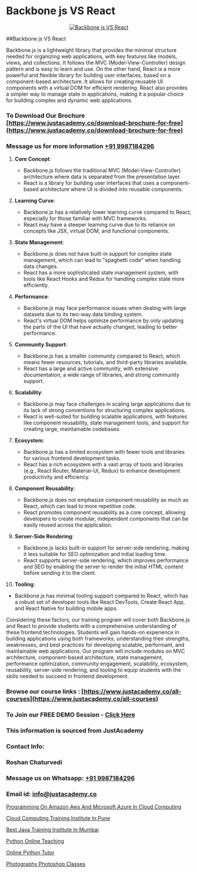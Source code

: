 # Backbone js VS React

<p align="center">
  <a href="https://justacademy.co/course-detail/react-js-training">
    <img src="https://justacademy.co/storage2/course_image/1676636938_course_image.webp" alt="Backbone js VS React">
  </a>
</p>
##Backbone js VS React

Backbone.js is a lightweight library that provides the minimal structure needed for organizing web applications, with key features like models, views, and collections. It follows the MVC (Model-View-Controller) design pattern and is easy to learn and use. On the other hand, React is a more powerful and flexible library for building user interfaces, based on a component-based architecture. It allows for creating reusable UI components with a virtual DOM for efficient rendering. React also provides a simpler way to manage state in applications, making it a popular choice for building complex and dynamic web applications.
### To Download Our Brochure [https://www.justacademy.co/download-brochure-for-free](https://www.justacademy.co/download-brochure-for-free)
### Message us for more information [+91 9987184296](https://api.whatsapp.com/send?phone=919987184296)
1) **Core Concept**:
   - Backbone.js follows the traditional MVC (Model-View-Controller) architecture where data is separated from the presentation layer.
   - React is a library for building user interfaces that uses a component-based architecture where UI is divided into reusable components.

2) **Learning Curve**:
   - Backbone.js has a relatively lower learning curve compared to React, especially for those familiar with MVC frameworks.
   - React may have a steeper learning curve due to its reliance on concepts like JSX, virtual DOM, and functional components.

3) **State Management**:
   - Backbone.js does not have built-in support for complex state management, which can lead to "spaghetti code" when handling data changes.
   - React has a more sophisticated state management system, with tools like React Hooks and Redux for handling complex state more efficiently.

4) **Performance**:
   - Backbone.js may face performance issues when dealing with large datasets due to its two-way data binding system.
   - React's virtual DOM helps optimize performance by only updating the parts of the UI that have actually changed, leading to better performance.

5) **Community Support**:
   - Backbone.js has a smaller community compared to React, which means fewer resources, tutorials, and third-party libraries available.
   - React has a large and active community, with extensive documentation, a wide range of libraries, and strong community support.

6) **Scalability**:
   - Backbone.js may face challenges in scaling large applications due to its lack of strong conventions for structuring complex applications.
   - React is well-suited for building scalable applications, with features like component reusability, state management tools, and support for creating large, maintainable codebases.

7) **Ecosystem**:
   - Backbone.js has a limited ecosystem with fewer tools and libraries for various frontend development tasks.
   - React has a rich ecosystem with a vast array of tools and libraries (e.g., React Router, Material-UI, Redux) to enhance development productivity and efficiency.

8) **Component Reusability**:
   - Backbone.js does not emphasize component reusability as much as React, which can lead to more repetitive code.
   - React promotes component reusability as a core concept, allowing developers to create modular, independent components that can be easily reused across the application.

9) **Server-Side Rendering**:
   - Backbone.js lacks built-in support for server-side rendering, making it less suitable for SEO optimization and initial loading time.
   - React supports server-side rendering, which improves performance and SEO by enabling the server to render the initial HTML content before sending it to the client.

10) **Tooling**:
   - Backbone.js has minimal tooling support compared to React, which has a robust set of developer tools like React DevTools, Create React App, and React Native for building mobile apps.

Considering these factors, our training program will cover both Backbone.js and React to provide students with a comprehensive understanding of these frontend technologies. Students will gain hands-on experience in building applications using both frameworks, understanding their strengths, weaknesses, and best practices for developing scalable, performant, and maintainable web applications. Our program will include modules on MVC architecture, component-based architecture, state management, performance optimization, community engagement, scalability, ecosystem, reusability, server-side rendering, and tooling to equip students with the skills needed to succeed in frontend development.

### Browse our course links : [https://www.justacademy.co/all-courses](https://www.justacademy.co/all-courses) 
### To Join our FREE DEMO Session - [Click Here](https://www.justacademy.co/register-for-course-demo)


### This information is sourced from JustAcademy
### Contact Info:
### Roshan Chaturvedi
### Message us on Whatsapp: [+91 9987184296](https://api.whatsapp.com/send?phone=919987184296)
### Email id: [info@justacademy.co](mailto:info@justacademy.co)
                
[Programming On Amazon Aws And Microsoft Azure In Cloud Computing](https://www.linkedin.com/pulse/programming-amazon-aws-microsoft-azure-cloud-computing-h1jwe?trackingId=8N3DmMSW0m4FvRCgetKh0g%3D%3D&lipi=urn%3Ali%3Apage%3Ad_flagship3_company_admin%3B6y121Lb6Rd%2BUFuxjX43O5A%3D%3D)

[Cloud Computing Training Institute In Pune](https://www.linkedin.com/pulse/cloud-computing-training-institute-pune-justacademy-delhi-uxlrc?trackingId=YZdeHJrMhCd9m2jISQUjmQ%3D%3D&lipi=urn%3Ali%3Apage%3Ad_flagship3_company_admin%3BCQZL415sSKua%2B2WOwIB%2Fog%3D%3D)

[Best Java Training Institute In Mumbai](https://medium.com/@mistersumit961/best-java-training-institute-in-mumbai-17c6b702baf8)

[Python Online Teaching](https://medium.com/@sagarawat89/python-online-teaching-14f03d013f9c)

[Online Python Tutor](https://justacademyin.github.io/justacademy/online-python-tutor)

[Photography Photoshop Classes](https://justacademyin.github.io/justacademy/photography-photoshop-classes)

